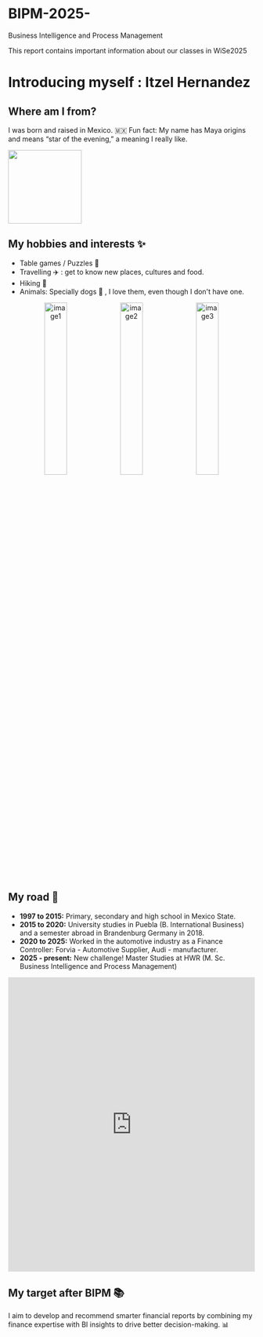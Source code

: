# BIPM-2025-
Business Intelligence and Process Management 

This report contains important information about our classes in WiSe2025

# Introducing myself : Itzel Hernandez

## Where am I from?

I was born and raised in Mexico. 🇲🇽 
Fun fact: My name has Maya origins and means “star of the evening,” a meaning I really like.

<p align="left">
  <img src="https://github.com/user-attachments/assets/b34b8db9-8359-4b0b-8f2b-fb9b7c3a713a" height="150">
</p>

## My hobbies and interests ✨

- Table games / Puzzles 🧩
- Travelling ✈️ : get to know new places, cultures and food.
- Hiking 🥾
- Animals: Specially dogs 🐶 , I love them, even though I don't have one.

<p align="center">
  <img src="https://github.com/user-attachments/assets/573b3635-61fc-4c63-abaa-54725c9413f3" alt="image1" width="30%" />
  <img src="https://github.com/user-attachments/assets/d6aebdae-ea2e-4e3e-9b8f-889b9593764c" alt="image2" width="30%" />
  <img src="https://github.com/user-attachments/assets/87c759c8-ce7e-407a-9e95-95c19ba3baa0" alt="image3" width="30%" />
</p>

## My road 👣
- **1997 to 2015:** Primary, secondary and high school in Mexico State.
- **2015 to 2020:** University studies in Puebla (B. International Business) and a semester abroad in Brandenburg Germany in 2018.
- **2020 to 2025:** Worked in the automotive industry as a Finance Controller: Forvia - Automotive Supplier, Audi - manufacturer.
- **2025 - present:** New challenge! Master Studies at HWR (M. Sc. Business Intelligence and Process Management)

<iframe 
  src="https://itzelhgz.github.io/BIPM-2025-/academic_journey_map.html" 
  width="100%" 
  height="600" 
  style="border:none;">
</iframe>

## My target after BIPM 📚

I aim to develop and recommend smarter financial reports by combining my finance expertise with BI insights to drive better decision-making. 📊


